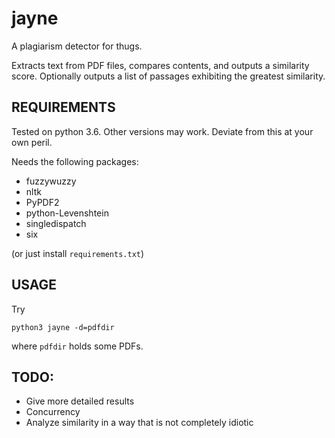 # jayne

A plagiarism detector for thugs.

Extracts text from PDF files, compares contents, and outputs a similarity score. Optionally outputs a list of passages exhibiting the greatest similarity.

## REQUIREMENTS

Tested on python 3.6. Other versions may work. Deviate from this at your own peril.

Needs the following packages:

 - fuzzywuzzy
 - nltk
 - PyPDF2
 - python-Levenshtein
 - singledispatch
 - six

(or just install `requirements.txt`)

## USAGE

Try
```
python3 jayne -d=pdfdir
```
where `pdfdir` holds some PDFs.

## TODO:

 - Give more detailed results
 - Concurrency
 - Analyze similarity in a way that is not completely idiotic
